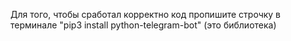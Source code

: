 Для того, чтобы сработал корректно код пропишите строчку в терминале "pip3 install python-telegram-bot" (это библиотека)
